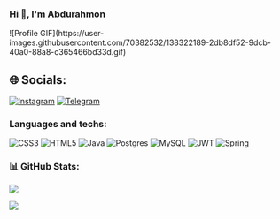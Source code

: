 ### Hi 👋, I'm Abdurahmon

<p>
  ![Profile GIF](https://user-images.githubusercontent.com/70382532/138322189-2db8df52-9dcb-40a0-88a8-c365466bd33d.gif)
</p>

## 🌐 Socials:
[![Instagram](https://img.shields.io/badge/Instagram-%23E4405F.svg?logo=Instagram&logoColor=white)](https://instagram.com/therlAbdurahmon) 
[![Telegram](https://img.shields.io/badge/-telegram-red?color=white&logo=telegram&logoColor=black)](https://t.me/MirmaxsudovAbdurahmon)

###  Languages and techs:
![CSS3](https://img.shields.io/badge/css3-%231572B6.svg?style=for-the-badge&logo=css3&logoColor=white) ![HTML5](https://img.shields.io/badge/html5-%23E34F26.svg?style=for-the-badge&logo=html5&logoColor=white) ![Java](https://img.shields.io/badge/java-%23ED8B00.svg?style=for-the-badge&logo=openjdk&logoColor=white) ![Postgres](https://img.shields.io/badge/postgres-%23316192.svg?style=for-the-badge&logo=postgresql&logoColor=white) ![MySQL](https://img.shields.io/badge/mysql-%2300000f.svg?style=for-the-badge&logo=mysql&logoColor=white) ![JWT](https://img.shields.io/badge/JWT-black?style=for-the-badge&logo=JSON%20web%20tokens) ![Spring](https://img.shields.io/badge/spring-%236DB33F.svg?style=for-the-badge&logo=spring&logoColor=white)
### 📊 GitHub Stats:
![](https://github-readme-streak-stats.herokuapp.com/?user=mirmaxsudov&theme=dark&hide_border=false)<br/>


![](https://komarev.com/ghpvc/?username=mirmaxsudov)


